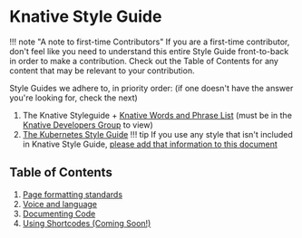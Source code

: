 # Knative Style Guide

!!! note "A note to first-time Contributors"
    If you are a first-time contributor, don't feel like you need to understand this entire Style Guide front-to-back in order to make a contribution. Check out the Table of Contents for any content that may be relevant to your contribution.

Style Guides we adhere to, in priority order: (if one doesn't have the answer you're looking for, check the next)

1. The Knative Styleguide + [Knative Words and Phrase List](https://docs.google.com/spreadsheets/d/1p1_kBUd6ZvonxHkMcEJPayf6QIpExuFf5cFq0ptar7I/edit#gid=0) (must be in the [Knative Developers Group](https://groups.google.com/forum/#!forum/knative-dev) to view)
2. [The Kubernetes Style Guide](https://kubernetes.io/docs/contribute/style/style-guide/)
!!! tip
    If you use any style that isn't included in Knative Style Guide, [please add that information to this document](https://github.com/knative/docs/edit/main/docs/help/contributor/style-guide/README.md)

## Table of Contents

1. [Page formatting standards](./formatting.md)
1. [Voice and language](./voice-and-language.md)
1. [Documenting Code](./documenting-code.md)
1. [Using Shortcodes (Coming Soon!)]()
